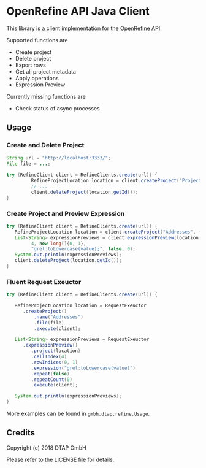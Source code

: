 # OpenRefine API Java Client 

This library is a client implementation for the [OpenRefine API](https://github.com/OpenRefine/OpenRefine/wiki/OpenRefine-API).

Supported functions are

* Create project
* Delete project
* Export rows
* Get all project metadata
* Apply operations
* Expression Preview

Currently missing functions are

* Check status of async processes

## Usage

### Create and Delete Project
```java
String url = "http://localhost:3333/";
File file = ...;
   
try (RefineClient client = RefineClients.create(url)) {
         RefineProjectLocation location = client.createProject("Project name", file);
         // ...
         client.deleteProject(location.getId());
}
```

### Create Project and Preview Expression
```java
try (RefineClient client = RefineClients.create(url)) {
   RefineProjectLocation location = client.createProject("Addresses", file);
   List<String> expressionPreviews = client.expressionPreview(location.getId(),
         4, new long[]{0, 1},
         "grel:toLowercase(value);", false, 0);
   System.out.println(expressionPreviews);
   client.deleteProject(location.getId());
}
```

### Fluent Request Exeuctor
```java
try (RefineClient client = RefineClients.create(url)) {

   RefineProjectLocation location = RequestExeuctor
      .createProject()
          .name("Addresses")
          .file(file)
          .execute(client);

   List<String> expressionPreviews = RequestExeuctor
      .expressionPreview()
         .project(location)
         .cellIndex(4)
         .rowIndices(0, 1)
         .expression("grel:toLowercase(value)")
         .repeat(false)
         .repeatCount(0)
         .execute(client);

   System.out.println(expressionPreviews);
}
```

More examples can be found in `gmbh.dtap.refine.Usage`.

## Credits

Copyright (c) 2018 DTAP GmbH

Please refer to the LICENSE file for details.
